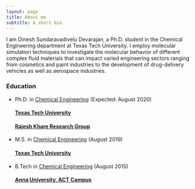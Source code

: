 ```yaml
---
layout: page
title: About me
subtitle: A short bio
---
```


I am Dinesh Sundaravadivelu Devarajan, a Ph.D. student in the Chemical Engineering department at Texas Tech University.  I employ molecular simulation techniques to investigate the molecular behavior of different complex fluid materials that can impact varied engineering sectors ranging from cosmetics and paint industries to the development of drug-delivery vehicles as well as aerospace industries.

### Education

* Ph.D. in [Chemical Engineering](https://www.depts.ttu.edu/che/) (Expected: August 2020)    
  #### [Texas Tech University](https://www.ttu.edu/)   
  #### [Rajesh Khare Research Group](http://www.depts.ttu.edu/che/groups/kharegroup/)

* M.S. in [Chemical Engineering](https://www.depts.ttu.edu/che/) (August 2019)  
  #### [Texas Tech University](https://www.ttu.edu/) 

* B.Tech in [Chemical Engineering](http://chemactech.edu.in/) (August 2015)  
  #### [Anna University, ACT Campus](https://www.annauniv.edu/act/index.html) 
